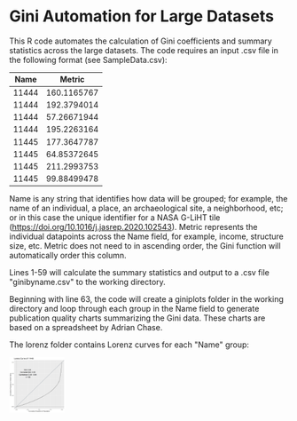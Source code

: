 # Gini Automation for Large Datasets
This R code automates the calculation of Gini coefficients and summary statistics across the large datasets. The code requires an input .csv file in the following format (see SampleData.csv):

| Name  | Metric      |
| ----- | ----------- |
| 11444 | 160.1165767 |
| 11444 | 192.3794014 |
| 11444 | 57.26671944 |
| 11444 | 195.2263164 |
| 11445 | 177.3647787 |
| 11445 | 64.85372645 |
| 11445 | 211.2993753 |
| 11445 | 99.88499478 |

Name is any string that identifies how data will be grouped; for example, the name of an individual, a place, an archaeological site, a neighborhood, etc; or in this case the unique identifier for a NASA G-LiHT tile (https://doi.org/10.1016/j.jasrep.2020.102543). Metric represents the individual datapoints across the Name field, for example, income, structure size, etc. Metric does not need to in ascending order, the Gini function will automatically order this column.

Lines 1-59 will calculate the summary statistics and output to a .csv file "ginibyname.csv" to the working directory.

Beginning with line 63, the code will create a giniplots folder in the working directory and loop through each group in the Name field to generate publication quality charts summarizing the Gini data. These charts are based on a spreadsheet by Adrian Chase.

The lorenz folder contains Lorenz curves for each "Name" group:

<img src="giniplots/lorenz/lorenz11449.jpg" width="100" height="100">
